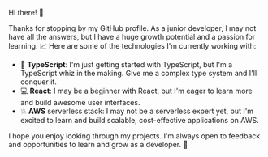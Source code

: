 Hi there! 🖖

Thanks for stopping by my GitHub profile. As a junior developer, I may not have all the answers, but I have a huge growth potential and a passion for learning. 📈 Here are some of the technologies I'm currently working with:

- 🦄 **TypeScript**: I'm just getting started with TypeScript, but I'm a TypeScript whiz in the making. Give me a complex type system and I'll conquer it.
- 💻 **React**: I may be a beginner with React, but I'm eager to learn more and build awesome user interfaces.
- 💥 **AWS** serverless stack: I may not be a serverless expert yet, but I'm excited to learn and build scalable, cost-effective applications on AWS.

I hope you enjoy looking through my projects. I'm always open to feedback and opportunities to learn and grow as a developer. 🚀
